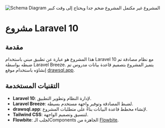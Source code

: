 ![Schema Diagram](https://github.com/user-attachments/assets/064f9b73-c661-45ed-b6fd-b25dc587036f)
المشروع غير مكتمل
المشروع ضخم جدا ويحتاج إلى وقت كبير

# مشروع Laravel 10

## مقدمة
هذا المشروع هو عبارة عن تطبيق مبني باستخدام Laravel 10 مع نظام مصادقة تم ضبطه بواسطة Laravel Breeze. يتميز المشروع بتصميم قاعدة بيانات مدروس تم إنشاؤه باستخدام موقع [drawsql.app](https://drawsql.app).

## التقنيات المستخدمة
- **Laravel 10**: لإدارة النظام وتطوير التطبيق.
- **Laravel Breeze**: لضبط المصادقة وتوفير واجهة مستخدم بسيطة.
- **drawsql.app**: لإنشاء مخطط قاعدة البيانات بناءً على متطلبات المشروع.
- **Tailwind CSS**: لتنسيق وتصميم الواجهة.
- **Flowbite**: لجلب الـComponents الجاهزة من [Flowbite](https://flowbite.com).

